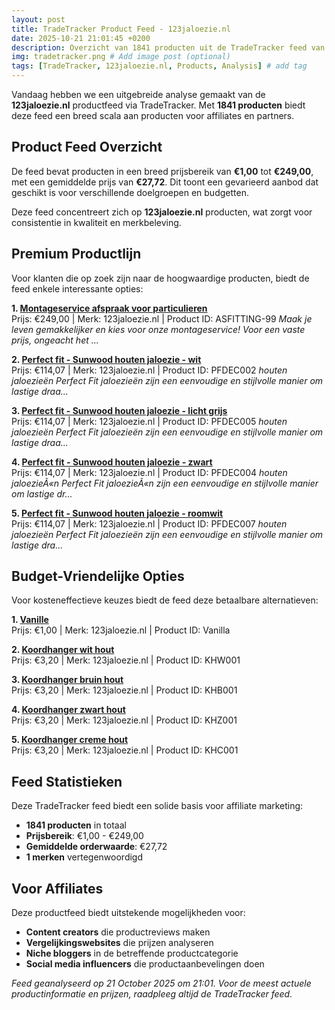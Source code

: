 ```yaml
---
layout: post
title: TradeTracker Product Feed - 123jaloezie.nl
date: 2025-10-21 21:01:45 +0200
description: Overzicht van 1841 producten uit de TradeTracker feed van 123jaloezie.nl. Inclusief prijsanalyse en productstatistieken.
img: tradetracker.png # Add image post (optional)
tags: [TradeTracker, 123jaloezie.nl, Products, Analysis] # add tag
---
```


Vandaag hebben we een uitgebreide analyse gemaakt van de **123jaloezie.nl** productfeed via TradeTracker. 
Met **1841 producten** biedt deze feed een breed scala aan producten voor affiliates en partners.

## Product Feed Overzicht

De feed bevat producten in een breed prijsbereik van **€1,00** tot **€249,00**, 
met een gemiddelde prijs van **€27,72**. Dit toont een gevarieerd aanbod 
dat geschikt is voor verschillende doelgroepen en budgetten.

Deze feed concentreert zich op **123jaloezie.nl** producten, 
wat zorgt voor consistentie in kwaliteit en merkbeleving.

## Premium Productlijn

Voor klanten die op zoek zijn naar de hoogwaardige producten, biedt de feed enkele interessante opties:

**1. [Montageservice afspraak voor particulieren](https://tc.tradetracker.net/?c=39464&m=2451096&a=439092&r=xtrmbbq123jaloezie&u=https%3A%2F%2Fwww.123jaloezie.nl%2Fmontageservice-afspraak.html)**  
Prijs: €249,00 | Merk: 123jaloezie.nl | Product ID: ASFITTING-99
*Maak je leven gemakkelijker en kies voor onze montageservice! Voor een vaste prijs, ongeacht het ...*

**2. [Perfect fit - Sunwood houten jaloezie - wit](https://tc.tradetracker.net/?c=39464&m=2451096&a=439092&r=xtrmbbq123jaloezie&u=https%3A%2F%2Fwww.123jaloezie.nl%2Fperfect-fit-sunwood-houten-jaloezie-wit.html)**  
Prijs: €114,07 | Merk: 123jaloezie.nl | Product ID: PFDEC002
*houten jaloezieën Perfect Fit jaloezieën zijn een eenvoudige en stijlvolle manier om lastige draa...*

**3. [Perfect fit - Sunwood houten jaloezie - licht grijs](https://tc.tradetracker.net/?c=39464&m=2451096&a=439092&r=xtrmbbq123jaloezie&u=https%3A%2F%2Fwww.123jaloezie.nl%2Fperfect-fit-sunwood-houten-jaloezie-licht-grijs.html)**  
Prijs: €114,07 | Merk: 123jaloezie.nl | Product ID: PFDEC005
*houten jaloezieën Perfect Fit jaloezieën zijn een eenvoudige en stijlvolle manier om lastige draa...*

**4. [Perfect fit - Sunwood houten jaloezie - zwart](https://tc.tradetracker.net/?c=39464&m=2451096&a=439092&r=xtrmbbq123jaloezie&u=https%3A%2F%2Fwww.123jaloezie.nl%2Fperfect-fit-sunwood-houten-jaloezie-zwart.html)**  
Prijs: €114,07 | Merk: 123jaloezie.nl | Product ID: PFDEC004
*houten jaloezieÃ«n Perfect Fit jaloezieÃ«n zijn een eenvoudige en stijlvolle manier om lastige dr...*

**5. [Perfect fit - Sunwood houten jaloezie - roomwit](https://tc.tradetracker.net/?c=39464&m=2451096&a=439092&r=xtrmbbq123jaloezie&u=https%3A%2F%2Fwww.123jaloezie.nl%2Fperfect-fit-sunwood-houten-jaloezie-roomwit.html)**  
Prijs: €114,07 | Merk: 123jaloezie.nl | Product ID: PFDEC007
*houten jaloezieën
Perfect Fit jaloezieën zijn een eenvoudige en stijlvolle manier om lastige dra...*

## Budget-Vriendelijke Opties

Voor kosteneffectieve keuzes biedt de feed deze betaalbare alternatieven:

**1. [Vanille](https://tc.tradetracker.net/?c=39464&m=2451096&a=439092&r=xtrmbbq123jaloezie&u=https%3A%2F%2Fwww.123jaloezie.nl%2Fvanilla-tape.html)**  
Prijs: €1,00 | Merk: 123jaloezie.nl | Product ID: Vanilla

**2. [Koordhanger wit hout](https://tc.tradetracker.net/?c=39464&m=2451096&a=439092&r=xtrmbbq123jaloezie&u=https%3A%2F%2Fwww.123jaloezie.nl%2Fhouten-koordhanger-wit.html)**  
Prijs: €3,20 | Merk: 123jaloezie.nl | Product ID: KHW001

**3. [Koordhanger bruin hout](https://tc.tradetracker.net/?c=39464&m=2451096&a=439092&r=xtrmbbq123jaloezie&u=https%3A%2F%2Fwww.123jaloezie.nl%2Fhouten-koordhanger-bruin.html)**  
Prijs: €3,20 | Merk: 123jaloezie.nl | Product ID: KHB001

**4. [Koordhanger zwart hout](https://tc.tradetracker.net/?c=39464&m=2451096&a=439092&r=xtrmbbq123jaloezie&u=https%3A%2F%2Fwww.123jaloezie.nl%2Fhouten-koordhanger-zwart.html)**  
Prijs: €3,20 | Merk: 123jaloezie.nl | Product ID: KHZ001

**5. [Koordhanger creme hout](https://tc.tradetracker.net/?c=39464&m=2451096&a=439092&r=xtrmbbq123jaloezie&u=https%3A%2F%2Fwww.123jaloezie.nl%2Fhouten-koordhanger-creme.html)**  
Prijs: €3,20 | Merk: 123jaloezie.nl | Product ID: KHC001

## Feed Statistieken

Deze TradeTracker feed biedt een solide basis voor affiliate marketing:

- **1841 producten** in totaal
- **Prijsbereik**: €1,00 - €249,00
- **Gemiddelde orderwaarde**: €27,72
- **1 merken** vertegenwoordigd

## Voor Affiliates

Deze productfeed biedt uitstekende mogelijkheden voor:

- **Content creators** die productreviews maken
- **Vergelijkingswebsites** die prijzen analyseren
- **Niche bloggers** in de betreffende productcategorie
- **Social media influencers** die productaanbevelingen doen

*Feed geanalyseerd op 21 October 2025 om 21:01. 
Voor de meest actuele productinformatie en prijzen, raadpleeg altijd de TradeTracker feed.*

